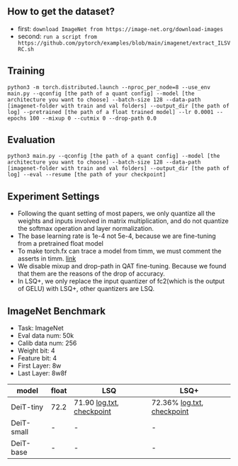 ## How to get the dataset?
- first: `download ImageNet from https://image-net.org/download-images`
- second: `run a script from https://github.com/pytorch/examples/blob/main/imagenet/extract_ILSVRC.sh`

## Training
```
python3 -m torch.distributed.launch --nproc_per_node=8 --use_env main.py --qconfig [the path of a quant config] --model [the architecture you want to choose] --batch-size 128 --data-path [imagenet-folder with train and val folders] --output_dir [the path of log] --pretrained [the path of a float trained model] --lr 0.0001 --epochs 100 --mixup 0 --cutmix 0 --drop-path 0.0
```

## Evaluation
```
python3 main.py --qconfig [the path of a quant config] --model [the architecture you want to choose] --batch-size 128 --data-path [imagenet-folder with train and val folders] --output_dir [the path of log] --eval --resume [the path of your checkpoint]
```

## Experiment Settings
- Following the quant setting of most papers, we only quantize all the weights and inputs involved in matrix multiplication, and do not quantize the softmax operation and layer normalization. 
- The base learning rate is 1e-4 not 5e-4, because we are fine-tuning from a pretrained float model
- To make torch.fx can trace a model from timm, we must comment the asserts in timm. [link](https://github.com/rwightman/pytorch-image-models/blob/main/timm/models/layers/patch_embed.py#L42-L43)
- We disable mixup and drop-path in QAT fine-tuning. Because we found that them are the reasons of the drop of accuracy.
- In LSQ+, we only replace the input quantizer of fc2(which is the output of GELU) with LSQ+, other quantizers are LSQ.

## ImageNet Benchmark
- Task: ImageNet
- Eval data num: 50k
- Calib data num: 256
- Weight bit: 4
- Feature bit: 4
- First Layer: 8w
- Last Layer: 8w8f

|model| float | LSQ | LSQ+ | 
|---|---|---|---| 
| DeiT-tiny |72.2 | 71.90 [log.txt](https://drive.google.com/file/d/1JP61Yrhb96oqbvTmv2g3IDNyxKtO_2Kx/view?usp=share_link), [checkpoint](https://drive.google.com/file/d/1_hIbOClJfx-7dJ4PktzEx1Q49CYGvjWl/view?usp=share_link) | 72.36% [log.txt](https://drive.google.com/file/d/1B9Ps1jS2ksdl5y_ZCI6bCjXaikIRcKS2/view?usp=share_link), [checkpoint](https://drive.google.com/file/d/1fwnImEvByy_13nN2sZhSWDKzrk_Bgn_A/view?usp=share_link) | 
| DeiT-small | - | - | - | 
| DeiT-base | - | - | - |

